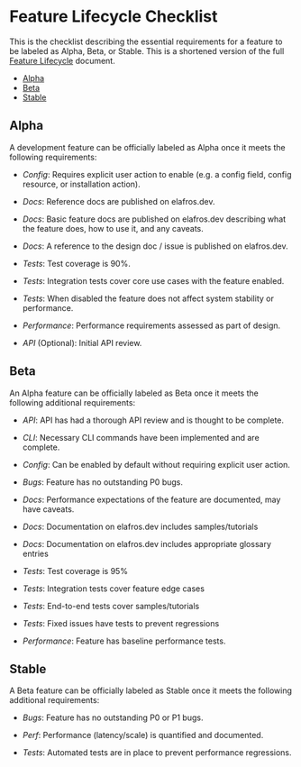# Feature Lifecycle Checklist

This is the checklist describing the essential requirements for a feature to
be labeled as Alpha, Beta, or Stable. This is a shortened version of the full
[Feature Lifecycle](FEATURE-LIFECYCLE.md) document.

- [Alpha](#alpha)
- [Beta](#beta)
- [Stable](#stable)

## Alpha

A development feature can be officially labeled as Alpha once it meets the following
requirements:

* *Config*: Requires explicit user action to enable (e.g. a config field, config resource, or installation action).

* *Docs*: Reference docs are published on elafros.dev.

* *Docs*: Basic feature docs are published on elafros.dev describing what the feature does, how to use it, and any caveats.

* *Docs*: A reference to the design doc / issue is published on elafros.dev.

* *Tests*: Test coverage is 90%.

* *Tests*: Integration tests cover core use cases with the feature enabled.

* *Tests*: When disabled the feature does not affect system stability or performance.

* *Performance*: Performance requirements assessed as part of design.

* *API* (Optional): Initial API review.

## Beta

An Alpha feature can be officially labeled as Beta once it meets the following additional requirements:

* *API*: API has had a thorough API review and is thought to be complete.

* *CLI*: Necessary CLI commands have been implemented and are complete.

* *Config*: Can be enabled by default without requiring explicit user action.

* *Bugs*: Feature has no outstanding P0 bugs.

* *Docs*: Performance expectations of the feature are documented, may have caveats.

* *Docs*: Documentation on elafros.dev includes samples/tutorials

* *Docs*: Documentation on elafros.dev includes appropriate glossary entries

* *Tests*: Test coverage is 95%

* *Tests*: Integration tests cover feature edge cases

* *Tests*: End-to-end tests cover samples/tutorials

* *Tests*: Fixed issues have tests to prevent regressions

* *Performance*: Feature has baseline performance tests.

## Stable

A Beta feature can be officially labeled as Stable once it meets the following additional requirements:

* *Bugs*: Feature has no outstanding P0 or P1 bugs.

* *Perf*: Performance (latency/scale) is quantified and documented.

* *Tests*: Automated tests are in place to prevent performance regressions.
